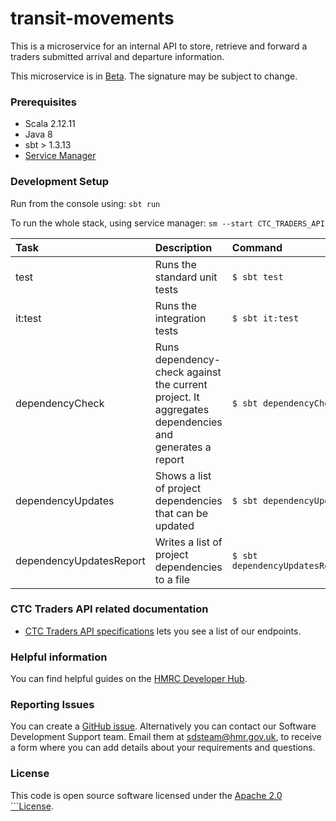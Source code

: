 
# transit-movements

This is a microservice for an internal API to store, retrieve and forward a traders submitted arrival and departure information.

This microservice is in [Beta](https://www.gov.uk/help/beta). The signature may be subject to change.


### Prerequisites
- Scala 2.12.11
- Java 8
- sbt > 1.3.13
- [Service Manager](https://github.com/hmrc/service-manager)

### Development Setup

Run from the console using: `sbt run`

To run the whole stack, using service manager: `sm --start CTC_TRADERS_API`

Task | Description | Command
:-------|:------------|:-----
test | Runs the standard unit tests | ```$ sbt test```
it:test  | Runs the integration tests | ```$ sbt it:test ```
dependencyCheck | Runs dependency-check against the current project. It aggregates dependencies and generates a report | ```$ sbt dependencyCheck```
dependencyUpdates |  Shows a list of project dependencies that can be updated | ```$ sbt dependencyUpdates```
dependencyUpdatesReport | Writes a list of project dependencies to a file | ```$ sbt dependencyUpdatesReport```

### CTC Traders API related documentation

- [CTC Traders API specifications](https://developer.service.hmrc.gov.uk/api-documentation/docs/api/service/common-transit-convention-traders/2.0) lets you see a list of our endpoints.

### Helpful information

You can find helpful guides on the [HMRC Developer Hub](https://developer.service.hmrc.gov.uk/api-documentation/docs/using-the-hub).

### Reporting Issues

You can create a [GitHub issue](https://github.com/hmrc/common-transit-convention-traders/issues). Alternatively you can contact our Software Development Support team. Email them at sdsteam@hmr.gov.uk, to receive a form where you can add details about your requirements and questions.


### License

This code is open source software licensed under the [Apache 2.0 ```License]("http://www.apache.org/licenses/LICENSE-2.0.html").